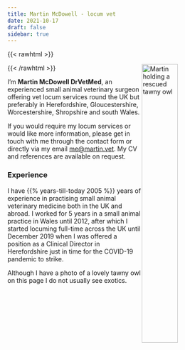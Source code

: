 ```yaml
---
title: Martin McDowell - locum vet
date: 2021-10-17
draft: false
sidebar: true
---
```

{{< rawhtml >}}
<div class="container">
  <img src="/img/martin-tawnyowl.jpg" alt="Martin holding a rescued tawny owl" style="width: 40%; height: auto;float: right; margin-right: 0px;">
</div>
{{< /rawhtml >}}

I’m **Martin McDowell DrVetMed**, an experienced small animal veterinary surgeon offering vet locum services round the UK but preferably in Herefordshire, Gloucestershire, Worcestershire, Shropshire and south Wales.

If you would require my locum services or would like more information, please get in touch with me through the contact form or directly via my email me@martin.vet. My CV and references are available on request.

### Experience
I have {{% years-till-today 2005 %}} years of experience in practising small animal veterinary medicine both in the UK and abroad. I worked for 5 years in a small animal practice in Wales until 2012, after which I started locuming full-time across the UK until December 2019 when I was offered a position as a Clinical Director in Herefordshire just in time for the COVID-19 pandemic to strike.

Although I have a photo of a lovely tawny owl on this page I do not usually see exotics.